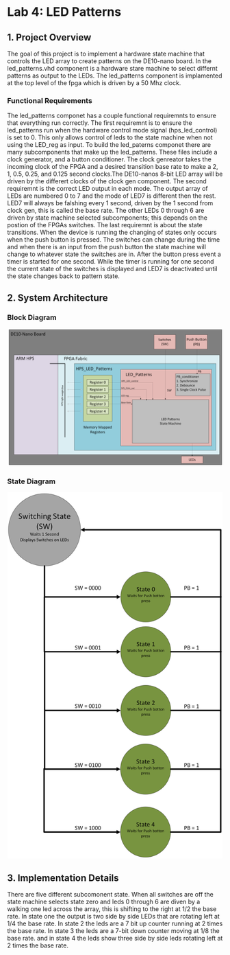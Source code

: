# Lab 4: LED Patterns

## 1. Project Overview

The goal of this project is to implement a hardware state machine that controls the LED array to create patterns on the DE10-nano board. In the led_patterns.vhd component is a hardware stare machine to select differnt patterns as output to the LEDs. The led_patterns component is implamented at the top level of the fpga which is driven by a 50 Mhz clock. 

### Functional Requirements
The led_patterns componet has a couple functional requiremnts to ensure that everything run correctly. The first requiremnt is to ensure the led_patterns run when the hardware control mode signal (hps_led_control) is set to 0. This only allows control of leds to the state machine when not using the LED_reg as input. 
To build the led_paterns componet there are many subcomponents that make up the led_patterns. These files include a clock generator, and a button conditioner. The clock genreator takes the incoming clock of the FPGA and a desired transition base rate to make a 2, 1, 0.5, 0.25, and 0.125 second clocks.The DE10-nanos 8-bit LED array will be driven by the differert clocks of the clock gen component. 
The second requiremnt is the correct LED output in each mode. The output array of LEDs are numbered 0 to 7 and the mode of LED7 is different then the rest. LED7 will always be falshing every 1 second, driven by the 1 second from clock gen, this is called the base rate. The other LEDs 0 through 6 are driven by state machine selected subcomponents; this depends on the postion of the FPGAs switches. 
The last requiremnt is about the state transitions. When the device is running the changing of states only occurs when the push button is pressed. The switches can change during the time and when there is an input from the push button the state machine will change to whatever state the switches are in. After the button press event a timer is started for one second. While the timer is running for one second the current state of the switches is displayed and LED7 is deactivated until the state changes back to pattern state.  

## 2. System Architecture
### Block Diagram
![Block Diagram](assets/Lab4_Block_Diagram.png)

### State Diagram
![State Diagram](assets/FPGA_Lab4_State_Diagram.png)

## 3. Implementation Details
There are five different subcomonent state. When all switches are off the state machine selects state zero and leds 0 through 6 are diven by a walking one led across the array, this is shifting to the right at 1/2 the base rate. In state one the output is two side by side LEDs that are rotating left at 1/4 the base rate. In state 2 the leds are a 7 bit up counter running at 2 times the base rate. In state 3 the leds are a 7-bit down counter moving at 1/8 the base rate. and in state 4 the leds show three side by side leds rotating left at 2 times the base rate. 

